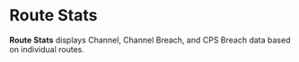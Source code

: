 # Route Stats

**Route Stats** displays Channel, Channel Breach, and CPS Breach data based on individual routes. 
